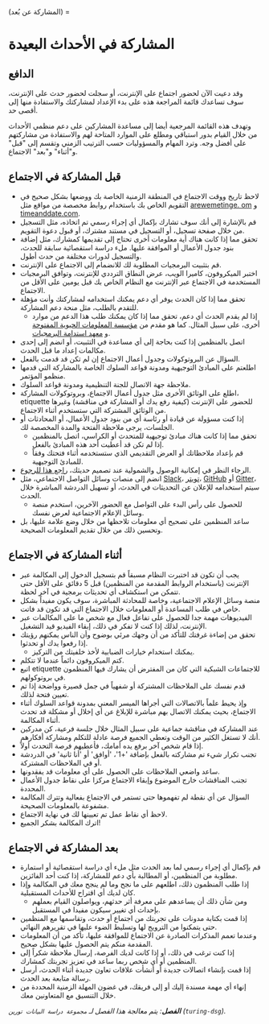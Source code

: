 (المشاركة عن بُعد) =
# المشاركة في الأحداث البعيدة

## الدافع

وقد دعيت الآن لحضور اجتماع على الإنترنت، أو سجلت لحضور حدث على الإنترنت، سوف تساعدك قائمة المراجعة هذه على بدء الإعداد لمشاركتك والاستفادة منها إلى أقصى حد.

وتهدف هذه القائمة المرجعية أيضا إلى مساعدة المشاركين على دعم منظمي الأحداث من خلال القيام بدور استباقي ومطلع على الموارد المتاحة لهم والاستفادة من مشاركتهم على أفضل وجه. وترد المهام والمسؤوليات حسب الترتيب الزمني وتقسم إلى "قبل" و"أثناء" و"بعد" الاجتماع.

## قبل المشاركة في الاجتماع

- لاحظ تاريخ ووقت الاجتماع في المنطقة الزمنية الخاصة بك ووضعها بشكل صحيح في التقويم الخاص بك باستخدام روابط مخصصة من مواقع مثل [arewemetinge. om](https://www.timeanddate.com/worldclock/meeting.html) و [timeanddate.com](https://www.timeanddate.com/worldclock/fixedform.html).
- قم بالإشارة إلى أنك سوف تشارك بإكمال أي إجراء رسمي تم اتخاذه، مثل التسجيل من خلال صفحة تسجيل، أو التسجيل في مستند مشترك، أو قبول دعوة التقويم.
- تحقق مما إذا كانت هناك أية معلومات أخرى تحتاج إلى تقديمها كمشارك، مثل إضافة بنود جدول الأعمال أو الموافقة عليها. ملء دراسة استقصائية سابقة للحدث، والتسجيل لدورات مختلفة من حدث أطول.
- قم بتثبيت البرمجيات المطلوبة لك للانضمام إلى الاجتماع على الإنترنت.
- اختبر الميكروفون، كاميرا الويب، عرض النطاق الترددي للإنترنت، وتوافق البرمجيات المستخدمة في الاجتماع عبر الإنترنت مع النظام الخاص بك قبل يومين على الأقل من الاجتماع.
- تحقق مما إذا كان الحدث يوفر أي دعم يمكنك استخدامه لمشاركتك وأنت مؤهلة للتقدم بالطلب، مثل منحة دعم المشاركة.
  - إذا لم يقدم الحدث أي دعم، تحقق مما إذا كان يمكنك طلب هذا الدعم من موارد أخرى، على سبيل المثال. كما هو مقدم من [مؤسسة المعلومات الحيوية المفتوحة](https://www.open-bio.org/travel-awards/) و [معهد استدامة البرمجيات](https://software.ac.uk/programmes-and-events/fellowship-programme).
- اتصل بالمنظمين إذا كنت بحاجة إلى أي مساعدة في التثبيت، أو انضم إلى إحدى مكالمات إعداد ما قبل الحدث.
- السؤال عن البروتوكولات وجدول أعمال الاجتماع إن لم تكن قد قدمت بالفعل.
- اطلعتم على المبادئ التوجيهية ومدونة قواعد السلوك الخاصة بالمشاركة التي قدمها منظمو المؤتمر.
- ملاحظة جهة الاتصال للجنة التنظيمية ومدونة قواعد السلوك.
- اطلع على الوثائق الأخرى مثل جدول أعمال الاجتماع، وبروتوكولات المشاركة، etiquette للحضور على الإنترنت (كيفية رفع يدك أو المشاركة في مناقشة) وغيرها من الوثائق المشتركة التي ستستخدم أثناء الاجتماع.
- إذا كنت مسؤولة عن قيادة أو رئاسة أي من بنود جدول الأعمال، أو المحادثات أو الجلسات، يرجى ملاحظة الفتحة والمدة المخصصة لك.
  - تحقق مما إذا كانت هناك مبادئ توجيهية للمتحدث أو الكراسي، اتصل بالمنظمين إذا لم تكن قد أعطيت أحد هذه المبادئ بالفعل.
  - قم بإعداد ملاحظاتك أو العرض التقديمي الذي ستستخدمه أثناء فتحتك وفقاً للمبادئ التوجيهية.
- الرجاء النظر في إمكانية الوصول والشمولية عند تصميم حديثك، [راجع هذا للرجوع](https://www.w3.org/WAI/teach-advocate/accessible-presentations/#preparing-slides-and-projected-material-speakers).
- انضم إلى منصات وسائل التواصل الاجتماعي، مثل [Slack](https://slack.com)، [تويتر](https://twitter.com)، [GitHub](https://github.com) أو [Gitter](https://gitter.im)، سيتم استخدامه للإعلان عن التحديثات في الحدث، أو تسهيل الدردشة المباشرة خلال الحدث.
  - للحصول على رأس البدء على التواصل مع الحضور الآخرين، استخدم منصة وسائل الإعلام الاجتماعية لعرض نفسك.
- ساعد المنظمين على تصحيح أي معلومات تلاحظها من خلال وضع علامة عليها، بل وتحسين ذلك من خلال تقديم المعلومات الصحيحة.

## أثناء المشاركة في الاجتماع

- يجب أن تكون قد اختبرت النظام مسبقاً قم بتسجيل الدخول إلى المكالمة عبر الإنترنت (باستخدام الروابط المقدمة من المنظمين) قبل 5 دقائق على الأقل حتى تتمكن من استكشاف أي تحديثات برمجية في آخر لحظة.
- منصة وسائل الإعلام الاجتماعية، وخاصة للمحادثة المباشرة، سوف يكون مفيداً بشكل خاص في طلب المساعدة أو المعلومات خلال الاجتماع التي قد تكون قد فاتت.
- الفيديوهات مهمة جدا للحصول على تفاعل فعال مع شخص ما على المكالمات عبر الإنترنت، لذلك إذا كنت لا تفكر في ذلك، إبقاء الفيديو قيد التشغيل.
- تحقق من إضاءة غرفتك للتأكد من أن وجهك مرئي بوضوح وأن الناس يمكنهم رؤيتك إذا رفعوا يدك أو تحدثوا.
  - يمكنك استخدام خيارات الضبابية لأخذ خلفيتك من التركيز.
- كتم الميكروفون دائماً عندما لا تتكلم.
- اتبع etiquette للاجتماعات الشبكية التي كان من المفترض أن يشارك فيها المنظمون في بروتوكولهم.
- قدم نفسك على الملاحظات المشتركة أو شفهياً في جمل قصيرة وواضحة إذا تم تعيين فتحة لذلك.
- وإذ يحيط علماً بالاتصالات التي أجراها الميسر المعني بمدونة قواعد السلوك أثناء الاجتماع، بحيث يمكنك الاتصال بهم مباشرة للإبلاغ عن أي إخلال أو مشكلة قد تحدث أثناء المكالمة.
- عند المشاركة في مناقشة جماعية على سبيل المثال خلال جلسة فرعية، كن مدركين أنك لا تستغل الكثير من الوقت وتعطي الجميع فرصة عادلة للتكلم ومشاركة أفكارهم.
- إذا قام شخص آخر برفع يده أمامك، فأعطيهم فرصة التحدث أولاً.
- تجنب تكرار شيء تم مشاركته بالفعل بإضافة '+1'، 'أوافق' أو 'أنا ثانية' في الدردشة أو في الملاحظات المشتركة.
- ساعد واضعي الملاحظات على الحصول على أي معلومات قد يفقدونها.
- تجنب المناقشات خارج الموضوع وإبقاء الاجتماع مركزا على نقاط جدول الأعمال المحددة.
- السؤال عن أي نقطة لم تفهموها حتى تستمر في الاجتماع بفعالية وتترك المكالمة مشفوعة بالمعلومات الصحيحة.
- لاحظ أي نقاط عمل تم تعيينها لك في نهاية الاجتماع.
- اترك المكالمة بشكر الجميع!

## بعد المشاركة في الاجتماع

- قم بإكمال أي إجراء رسمي لما بعد الحدث مثل ملء أي دراسة استقصائية أو استمارة مطلوبة من المنظمين، أو المطالبة بأي دعم للمشاركة، إذا كنت أحد الفائزين.
- إذا طلب المنظمون ذلك، اطلعهم على ما نجح وما لم ينجح معك في المكالمة وإذا كان لديك أي اقتراح للأحداث المستقبلية.
  - ومن شأن ذلك أن يساعدهم على معرفة أثر حدثهم، ويواصلون القيام بعملهم بإحداث أي تغيير سيكون مفيدا في المستقبل.
- إذا قمت بكتابة مدونات على تجربتك من اجتماع أو حدث، وتقاسمها مع المنظمين حتى يتمكنوا من الترويج لها وتسليط الضوء عليها في تقريرهم النهائي.
- وعندما تعمم المذكرات الصادرة عن الاجتماع للموافقة عليها، تأكد من أن المعلومات المقدمة منكم يتم الحصول عليها بشكل صحيح.
- إذا كنت ترغب في ذلك، أو إذا كانت لديك الفرصة، إرسال ملاحظة شكراً إلى المنظمين أو أي شخص ربما ساعد في تعزيز تجربتك كمشارك.
- إذا قمت بإنشاء اتصالات جديدة أو أنشأت علاقات تعاون جديدة أثناء الحدث، أرسل رسالة متابعة بعد الحدث.
- إنهاء أي مهمة مسندة إليك أو إلى فريقك، في غضون المهلة الزمنية المحددة من خلال التنسيق مع المتعاونين معك.

***الفصل**: يتم معالجة هذا الفصل لـ `مجموعة دراسة البيانات تورين` (`turing-dsg`).*
